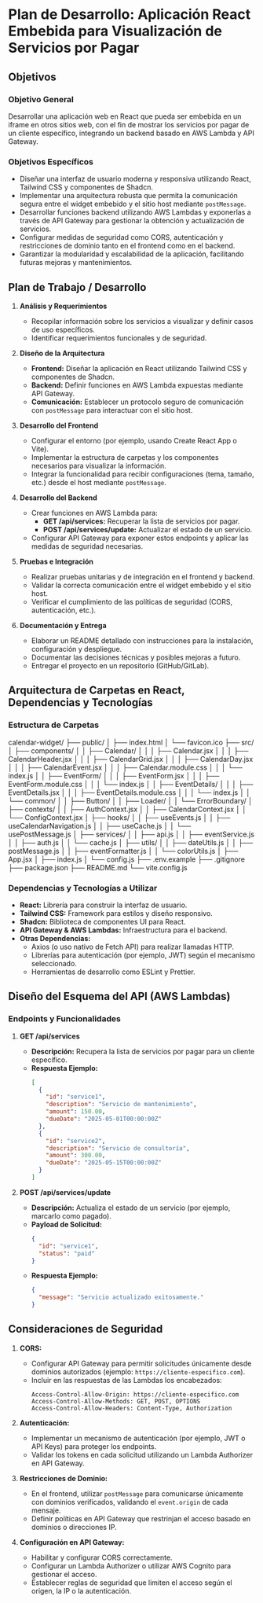 # Plan de Desarrollo: Aplicación React Embebida para Visualización de Servicios por Pagar

## Objetivos

### Objetivo General
Desarrollar una aplicación web en React que pueda ser embebida en un iframe en otros sitios web, con el fin de mostrar los servicios por pagar de un cliente específico, integrando un backend basado en AWS Lambda y API Gateway.

### Objetivos Específicos
- Diseñar una interfaz de usuario moderna y responsiva utilizando React, Tailwind CSS y componentes de Shadcn.
- Implementar una arquitectura robusta que permita la comunicación segura entre el widget embebido y el sitio host mediante `postMessage`.
- Desarrollar funciones backend utilizando AWS Lambdas y exponerlas a través de API Gateway para gestionar la obtención y actualización de servicios.
- Configurar medidas de seguridad como CORS, autenticación y restricciones de dominio tanto en el frontend como en el backend.
- Garantizar la modularidad y escalabilidad de la aplicación, facilitando futuras mejoras y mantenimientos.

## Plan de Trabajo / Desarrollo

1. **Análisis y Requerimientos**
   - Recopilar información sobre los servicios a visualizar y definir casos de uso específicos.
   - Identificar requerimientos funcionales y de seguridad.

2. **Diseño de la Arquitectura**
   - **Frontend:** Diseñar la aplicación en React utilizando Tailwind CSS y componentes de Shadcn.
   - **Backend:** Definir funciones en AWS Lambda expuestas mediante API Gateway.
   - **Comunicación:** Establecer un protocolo seguro de comunicación con `postMessage` para interactuar con el sitio host.

3. **Desarrollo del Frontend**
   - Configurar el entorno (por ejemplo, usando Create React App o Vite).
   - Implementar la estructura de carpetas y los componentes necesarios para visualizar la información.
   - Integrar la funcionalidad para recibir configuraciones (tema, tamaño, etc.) desde el host mediante `postMessage`.

4. **Desarrollo del Backend**
   - Crear funciones en AWS Lambda para:
     - **GET /api/services:** Recuperar la lista de servicios por pagar.
     - **POST /api/services/update:** Actualizar el estado de un servicio.
   - Configurar API Gateway para exponer estos endpoints y aplicar las medidas de seguridad necesarias.

5. **Pruebas e Integración**
   - Realizar pruebas unitarias y de integración en el frontend y backend.
   - Validar la correcta comunicación entre el widget embebido y el sitio host.
   - Verificar el cumplimiento de las políticas de seguridad (CORS, autenticación, etc.).

6. **Documentación y Entrega**
   - Elaborar un README detallado con instrucciones para la instalación, configuración y despliegue.
   - Documentar las decisiones técnicas y posibles mejoras a futuro.
   - Entregar el proyecto en un repositorio (GitHub/GitLab).

## Arquitectura de Carpetas en React, Dependencias y Tecnologías

### Estructura de Carpetas

calendar-widget/
├── public/
│   ├── index.html
│   └── favicon.ico
├── src/
│   ├── components/
│   │   ├── Calendar/
│   │   │   ├── Calendar.jsx
│   │   │   ├── CalendarHeader.jsx
│   │   │   ├── CalendarGrid.jsx
│   │   │   ├── CalendarDay.jsx
│   │   │   ├── CalendarEvent.jsx
│   │   │   ├── Calendar.module.css
│   │   │   └── index.js
│   │   ├── EventForm/
│   │   │   ├── EventForm.jsx
│   │   │   ├── EventForm.module.css
│   │   │   └── index.js
│   │   ├── EventDetails/
│   │   │   ├── EventDetails.jsx
│   │   │   ├── EventDetails.module.css
│   │   │   └── index.js
│   │   └── common/
│   │       ├── Button/
│   │       ├── Loader/
│   │       └── ErrorBoundary/
│   ├── contexts/
│   │   ├── AuthContext.jsx
│   │   ├── CalendarContext.jsx
│   │   └── ConfigContext.jsx
│   ├── hooks/
│   │   ├── useEvents.js
│   │   ├── useCalendarNavigation.js
│   │   ├── useCache.js
│   │   └── usePostMessage.js
│   ├── services/
│   │   ├── api.js
│   │   ├── eventService.js
│   │   ├── auth.js
│   │   └── cache.js
│   ├── utils/
│   │   ├── dateUtils.js
│   │   ├── postMessage.js
│   │   ├── eventFormatter.js
│   │   └── colorUtils.js
│   ├── App.jsx
│   ├── index.js
│   └── config.js
├── .env.example
├── .gitignore
├── package.json
├── README.md
└── vite.config.js


### Dependencias y Tecnologías a Utilizar
- **React:** Librería para construir la interfaz de usuario.
- **Tailwind CSS:** Framework para estilos y diseño responsivo.
- **Shadcn:** Biblioteca de componentes UI para React.
- **API Gateway & AWS Lambdas:** Infraestructura para el backend.
- **Otras Dependencias:**
  - Axios (o uso nativo de Fetch API) para realizar llamadas HTTP.
  - Librerías para autenticación (por ejemplo, JWT) según el mecanismo seleccionado.
  - Herramientas de desarrollo como ESLint y Prettier.

## Diseño del Esquema del API (AWS Lambdas)

### Endpoints y Funcionalidades

1. **GET /api/services**
   - **Descripción:** Recupera la lista de servicios por pagar para un cliente específico.
   - **Respuesta Ejemplo:**
     ```json
     [
       {
         "id": "service1",
         "description": "Servicio de mantenimiento",
         "amount": 150.00,
         "dueDate": "2025-05-01T00:00:00Z"
       },
       {
         "id": "service2",
         "description": "Servicio de consultoría",
         "amount": 300.00,
         "dueDate": "2025-05-15T00:00:00Z"
       }
     ]
     ```

2. **POST /api/services/update**
   - **Descripción:** Actualiza el estado de un servicio (por ejemplo, marcarlo como pagado).
   - **Payload de Solicitud:**
     ```json
     {
       "id": "service1",
       "status": "paid"
     }
     ```
   - **Respuesta Ejemplo:**
     ```json
     {
       "message": "Servicio actualizado exitosamente."
     }
     ```

## Consideraciones de Seguridad

1. **CORS:**
   - Configurar API Gateway para permitir solicitudes únicamente desde dominios autorizados (ejemplo: `https://cliente-especifico.com`).
   - Incluir en las respuestas de las Lambdas los encabezados:
     ```
     Access-Control-Allow-Origin: https://cliente-especifico.com
     Access-Control-Allow-Methods: GET, POST, OPTIONS
     Access-Control-Allow-Headers: Content-Type, Authorization
     ```

2. **Autenticación:**
   - Implementar un mecanismo de autenticación (por ejemplo, JWT o API Keys) para proteger los endpoints.
   - Validar los tokens en cada solicitud utilizando un Lambda Authorizer en API Gateway.

3. **Restricciones de Dominio:**
   - En el frontend, utilizar `postMessage` para comunicarse únicamente con dominios verificados, validando el `event.origin` de cada mensaje.
   - Definir políticas en API Gateway que restrinjan el acceso basado en dominios o direcciones IP.

4. **Configuración en API Gateway:**
   - Habilitar y configurar CORS correctamente.
   - Configurar un Lambda Authorizer o utilizar AWS Cognito para gestionar el acceso.
   - Establecer reglas de seguridad que limiten el acceso según el origen, la IP o la autenticación.
